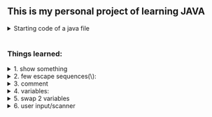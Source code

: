 <h2>This is my personal project of learning JAVA</h2>

<details>
<summary>Starting code of a java file</summary>
  
```
public class *filename*{
  public static void main(String[] args){
  }
}
```
</details>
<br>
<h3>Things learned:</h3>

<details><summary>1. show something</summary>
  
  ```
  System.out.println("");
  System.out.println(x);
  System.out.print(x);
  ```
</details>
<details><summary>2. few escape sequences(\):</summary>
  
```
  \n for new line
  \t for tab/spaces
  \" for quotes
  \\ for backslash
```
</details>

<details><summary>3. comment</summary>
  
```
//this is a comment
/*this is multiple lines of comment
 *
 */
```
</details>

<details><summary>4. variables:</summary>
  <img src="images/data_types.png" alt="Data Types" width="600">
</details>

<details><summary>5. swap 2 variables</summary>
introduce a temp variable and store one of the variables
  
```
  temp = x;
  x = y;
  y = temp;
```
</details>

<details><summary>6. user input/scanner</summary>
  
```
import java.util.Scanner;
public class Main {
  public static void main(String[] args) {
    Scanner scanner = new Scanner(System.in);
  
    System.out.println("What is your name? ");
    String name = scanner.nextLine();
  
    System.out.println("How old are you? ");
    int age = scanner.nextInt();
    scanner.nextLine(); //to keep the scanner running
  
    System.out.println("What is your favorite food?");
    String food = scanner.nextLine();
   
    System.out.println("Hello "+name);
    System.out.println("You are "+age+" years old");
    System.out.println("You like "+food);
  } 
}
```
</details>

